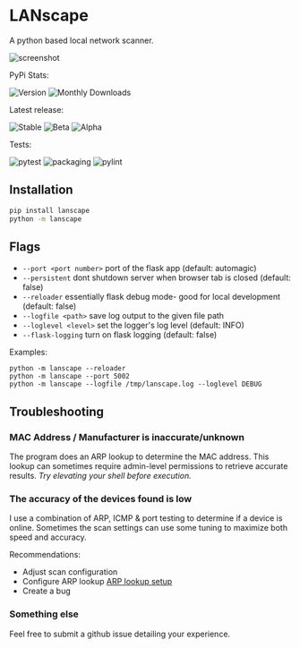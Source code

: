 # LANscape
A python based local network scanner.

![screenshot](https://github.com/user-attachments/assets/7d77741e-3bad-4b6b-a33f-6a392adde23f)


PyPi Stats: 

![Version](https://img.shields.io/pypi/v/lanscape)
![Monthly Downloads](https://img.shields.io/pypi/dm/lanscape)

Latest release: 

![Stable](https://img.shields.io/github/v/tag/mdennis281/LANScape?filter=releases%2F*&label=Stable)
![Beta](https://img.shields.io/github/v/tag/mdennis281/LANScape?filter=pre-releases%2F*b*&label=Beta)
![Alpha](https://img.shields.io/github/v/tag/mdennis281/LANScape?filter=pre-releases%2F*a*&label=Alpha)

Tests: 

![pytest](https://img.shields.io/github/actions/workflow/status/mdennis281/LANscape/test.yml?branch=main&label=pytest) 
![packaging](https://img.shields.io/github/actions/workflow/status/mdennis281/LANscape/test-package.yml?label=packaging) 
![pylint](https://img.shields.io/github/actions/workflow/status/mdennis281/LANscape/pylint.yml?branch=main&label=pylint)


## Installation
```sh
pip install lanscape
python -m lanscape
```

## Flags
 - `--port <port number>` port of the flask app (default: automagic)
 - `--persistent` dont shutdown server when browser tab is closed (default: false)
 - `--reloader` essentially flask debug mode- good for local development (default: false)
 - `--logfile <path>` save log output to the given file path
 - `--loglevel <level>` set the logger's log level (default: INFO)
 - `--flask-logging` turn on flask logging (default: false)

Examples:
```shell
python -m lanscape --reloader
python -m lanscape --port 5002
python -m lanscape --logfile /tmp/lanscape.log --loglevel DEBUG
```

## Troubleshooting

### MAC Address / Manufacturer is inaccurate/unknown
The program does an ARP lookup to determine the MAC address. This lookup
can sometimes require admin-level permissions to retrieve accurate results.
*Try elevating your shell before execution.*

### The accuracy of the devices found is low
I use a combination of ARP, ICMP & port testing to determine if a device is online. Sometimes the scan settings can use some tuning to maximize both speed and accuracy.

Recommendations:

  - Adjust scan configuration
  - Configure ARP lookup [ARP lookup setup](./support/arp-issues.md)
  - Create a bug


### Something else
Feel free to submit a github issue detailing your experience.


